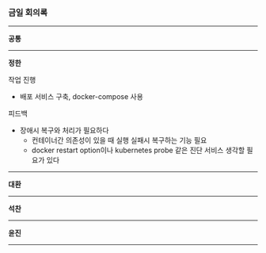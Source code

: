 ### 금일 회의록

-------

**공통**


----
**정한**

작업 진행

* 배포 서비스 구축, docker-compose 사용

피드백

* 장애시 복구와 처리가 필요하다
  * 컨테이너간 의존성이 있을 때 실행 실패시 복구하는 기능 필요
  * docker restart option이나 kubernetes probe 같은 진단 서비스 생각할 필요가 있다

-----
**대환**

-----
**석찬**


------
**윤진**

----
